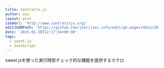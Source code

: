 ```yaml
---
title: Contracts.js
author: azu
layout: post
itemUrl: 'http://www.contractsjs.org/'
editJSONPath: 'https://github.com/jser/jser.info/edit/gh-pages/data/2015/01/index.json'
date: '2015-01-28T12:17:54+00:00'
tags:
  - sweet.js
  - JavaScript
---
```

sweet.jsを使った実行時型チェック的な機能を提供するマクロ
